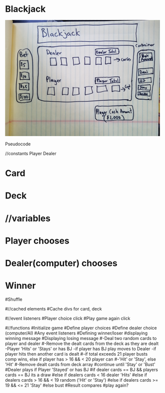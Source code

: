 # Blackjack

![Image Description](imgs/wire-frame.jpg)

Pseudocode

//constants
 Player
 Dealer
# Card
# Deck


# //variables
# Player chooses
# Dealer(computer) chooses
# Winner
#Shuffle

#//cached elements
#Cache divs for card, deck

#//event listeners
#Player choice click
#Play game again click

#//functions
#Initialize game
#Define player choices 
#Define dealer choice (computer/AI)
#Any event listeners
#Defining winner/loser
#displaying winning message
#Displaying losing message
#-Deal two random cards to player and dealer
#-Remove the dealt cards from the deck as they are dealt
-Player 'Hits' or 'Stays' or has BJ
-if player has BJ play moves to Dealer
-if player hits then another card is dealt
#-if total exceeds 21 player busts comp wins, else if player has > 16 && < 20 player can #-'Hit' or 'Stay', else 'Hit' 
#-Remove dealt cards from deck array
#continue until 'Stay' or 'Bust'
#Dealer plays if Player 'Stayed' or has BJ
#if dealer cards == BJ && players cards == BJ its a draw
#else if dealers cards < 16 dealer 'Hits'
#else if dealers cards > 16 && < 19 random ('Hit' or 'Stay')
#else if dealers cards >= 19 && <= 21 'Stay'
#else bust 
#Result compares 
#play again?
